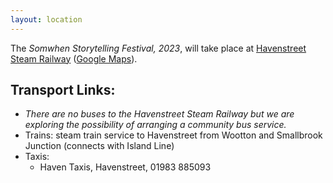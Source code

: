 ```yaml
---
layout: location
---
```


The *Somwhen Storytelling Festival, 2023*, will take place at [Havenstreet Steam Railway](https://www.qub.ac.uk/events-at-queens/venues/isdell-courtyard/) ([Google Maps](https://goo.gl/maps/qEe3r3Ugrjo8TMwx7)).


## Transport Links:

- *There are no buses to the Havenstreet Steam Railway but we are exploring the possibility of arranging a community bus service.* 
- Trains: steam train service to Havenstreet from Wootton and Smallbrook Junction (connects with Island Line)
- Taxis:
    - Haven Taxis, Havenstreet, 01983 885093

